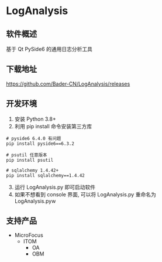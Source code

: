 # LogAnalysis

## 软件概述
基于 Qt PySide6 的通用日志分析工具

## 下载地址
https://github.com/Bader-CN/LogAnalysis/releases

## 开发环境
1. 安装 Python 3.8+
2. 利用 pip install 命令安装第三方库
```shell
# pyside6 6.4.0 有问题
pip install pyside6==6.3.2

# psutil 任意版本
pip install psutil

# sqlalchemy 1.4.42+
pip install sqlalchemy==1.4.42
```
3. 运行 LogAnalysis.py 即可启动软件
4. 如果不想看到 console 界面, 可以将 LogAnalysis.py 重命名为 LogAnalysis.pyw

## 支持产品
* MicroFocus
  * ITOM
    * OA
    * OBM